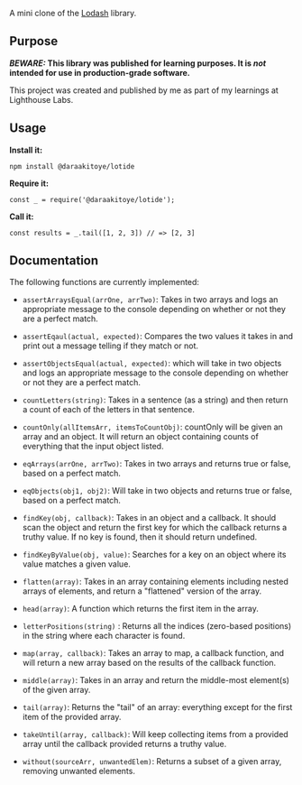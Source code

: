 A mini clone of the [Lodash](https://lodash.com) library.

## Purpose

**_BEWARE:_ This library was published for learning purposes. It is _not_ intended for use in production-grade software.**

This project was created and published by me as part of my learnings at Lighthouse Labs. 

## Usage

**Install it:**

`npm install @daraakitoye/lotide`

**Require it:**

`const _ = require('@daraakitoye/lotide');`

**Call it:**

`const results = _.tail([1, 2, 3]) // => [2, 3]`

## Documentation

The following functions are currently implemented:

* `assertArraysEqual(arrOne, arrTwo)`: Takes in two arrays and logs an appropriate message to the console depending on whether or not they are a perfect match.

* `assertEqaul(actual, expected)`: Compares the two values it takes in and  print   out a message telling if they match or not.

* `assertObjectsEqual(actual, expected)`: which will take in two objects and logs an appropriate message to the console depending on whether or not they are a perfect match.

* `countLetters(string)`: Takes in a sentence (as a string) and then return a count of each of the letters in that sentence.

* `countOnly(allItemsArr, itemsToCountObj)`: countOnly will be given an array and an object. It will return an object containing counts of everything that the input object listed.

* `eqArrays(arrOne, arrTwo)`: Takes in two arrays and returns true or false, based on a perfect match.

* `eqObjects(obj1, obj2)`: Will take in two objects and returns true or false, based on a perfect match.

* `findKey(obj, callback)`: Takes in an object and a callback. It should scan the object and return the first key for which the callback returns a truthy value. If no key is found, then it should return undefined.

* `findKeyByValue(obj, value)`: Searches for a key on an object where its value matches a given value.

* `flatten(array)`: Takes in an array containing elements including nested arrays of elements, and return a "flattened" version of the array.

* `head(array)`: A function which returns the first item in the array.

* `letterPositions(string)` : Returns all the indices (zero-based positions) in the string where each character is found.

* `map(array, callback)`: Takes an array to map, a callback function, and will return a new array based on the results of the callback function.

* `middle(array)`: Takes in an array and return the middle-most element(s) of the given array.

* `tail(array)`: Returns the "tail" of an array: everything except for the first item of the provided array.

* `takeUntil(array, callback)`: Will keep collecting items from a provided array until the callback provided returns a truthy value.

* `without(sourceArr, unwantedElem)`: Returns a subset of a given array, removing unwanted elements.

